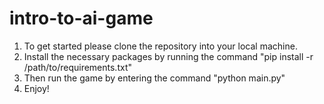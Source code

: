 # intro-to-ai-game
1. To get started please clone the repository into your local machine.
2. Install the necessary packages by running the command "pip install -r /path/to/requirements.txt"
3. Then run the game by entering the command "python main.py"
4. Enjoy!
